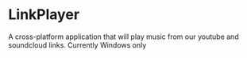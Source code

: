 # LinkPlayer
A cross-platform application that will play music from our youtube and soundcloud links. Currently Windows only
